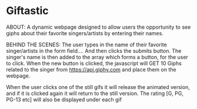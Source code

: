 # Giftastic

ABOUT:
A dynamic webpage designed to allow users the opportunity to see giphs about their favorite singers/artists by entering their names.

BEHIND THE SCENES:
The user types in the name of their favorite singer/artists in the form field.... And then clicks the submits button.
The singer's name is then added to the array which forms a button, for the user to click.
When the new button is clicked, the javascript will GET 10 Giphs related to the singer from https://api.giphy.com and place them on the webpage.

When the user clicks one of the still gifs it will release the animated version, and if it is clicked again it will return to the still version. The rating [G, PG, PG-13 etc] will also be displayed under each gif

